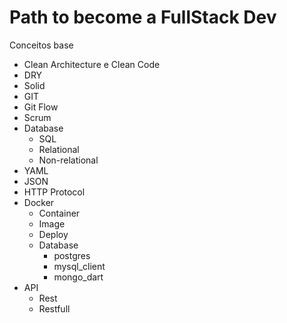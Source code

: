 # Path to become a FullStack Dev

Conceitos base

- Clean Architecture e Clean Code
- DRY
- Solid
- GIT
- Git Flow
- Scrum
- Database
  - SQL
  - Relational
  - Non-relational
- YAML
- JSON
- HTTP Protocol
- Docker
  - Container
  - Image
  - Deploy
  - Database
    - postgres
    - mysql_client
    - mongo_dart
- API
  - Rest
  - Restfull
